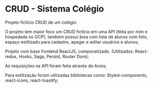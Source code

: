 # CRUD - Sistema Colégio
Projeto fictício CRUD de um colégio

O projeto tem maior foco um CRUD fictício em uma API (feita por mim e hospedada no GCP), também possui área com lista de alunos com foto, espaço estilizado para cadastro,
apagar e editar usuários e alunos;

Projeto com base frontend ReactJS, componetizado. (Utilizados: React-redux, Hooks, Saga, Persist, Router Dom);

As requisições na API foram feita através de Axios;

Para estilização foram utilizadas bibliotecas como: Styled-components, react-icons, react-toastify;

